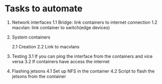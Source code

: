 # Tasks to automate

1. Network interfaces
	1.1 Bridge: link containers to internet connection
	1.2 macvlan: link container to switch(edge devices)

2. System containers

	2.1 Creation
	2.2 Link to macvlans
3. Testing
	3.1 If you can ping the interface from the containers and vice versa
	3.2 If containers have access the internet

4. Flashing jetsons
	4.1 Set up NFS in the container
	4.2 Script to flash the jetsons from the container
